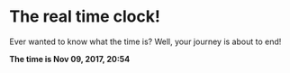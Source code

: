 # The real time clock!

Ever wanted to know what the time is? Well, your journey is about to end!

**The time is Nov 09, 2017, 20:54**